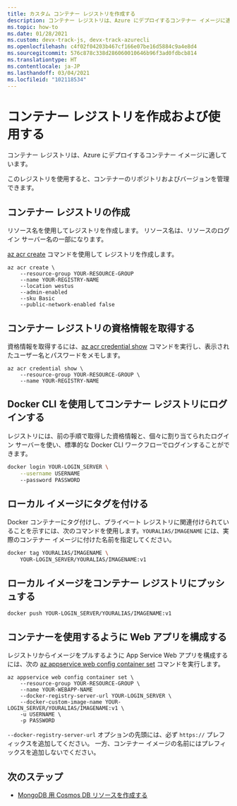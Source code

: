 ```yaml
---
title: カスタム コンテナー レジストリを作成する
description: コンテナー レジストリは、Azure にデプロイするコンテナー イメージに適しています。 このレジストリを使用すると、コンテナーのリポジトリおよびバージョンを管理できます。
ms.topic: how-to
ms.date: 01/28/2021
ms.custom: devx-track-js, devx-track-azurecli
ms.openlocfilehash: c4f02f04203b467cf166e07be16d5884c9a4e8d4
ms.sourcegitcommit: 576c878c338d286060010646b96f3ad0fdbcb814
ms.translationtype: HT
ms.contentlocale: ja-JP
ms.lasthandoff: 03/04/2021
ms.locfileid: "102118534"
---
```

# <a name="create-and-use-container-registry"></a>コンテナー レジストリを作成および使用する

コンテナー レジストリは、Azure にデプロイするコンテナー イメージに適しています。

このレジストリを使用すると、コンテナーのリポジトリおよびバージョンを管理できます。  

## <a name="create-a-container-registry"></a>コンテナー レジストリの作成

リソース名を使用してレジストリを作成します。 リソース名は、リソースのログイン サーバー名の一部になります。 

[az acr create](/cli/azure/acr#az_acr_create) コマンドを使用して レジストリを作成します。 

```azurecli
az acr create \
    --resource-group YOUR-RESOURCE-GROUP
    --name YOUR-REGISTRY-NAME 
    --location westus 
    --admin-enabled
    --sku Basic
    --public-network-enabled false
```

## <a name="get-container-registry-credentials"></a>コンテナー レジストリの資格情報を取得する

資格情報を取得するには、[az acr credential show](/cli/azure/acr/credential#az_acr_credential_show) コマンドを実行し、表示されたユーザー名とパスワードをメモします。

```azurecli
az acr credential show \
    --resource-group YOUR-RESOURCE-GROUP \
    --name YOUR-REGISTRY-NAME
```

## <a name="login-to-container-registry-with-docker-cli"></a>Docker CLI を使用してコンテナー レジストリにログインする

レジストリには、前の手順で取得した資格情報と、個々に割り当てられたログイン サーバーを使い、標準的な Docker CLI ワークフローでログインすることができます。

```bash
docker login YOUR-LOGIN_SERVER \
    --username USERNAME
    --password PASSWORD
```

## <a name="tag-your-local-image"></a>ローカル イメージにタグを付ける

Docker コンテナーにタグ付けし、プライベート レジストリに関連付けられていることを示すには、次のコマンドを使用します。`YOURALIAS/IMAGENAME` には、実際のコンテナー イメージに付けた名前を指定してください。

```bash
docker tag YOURALIAS/IMAGENAME \
    YOUR-LOGIN_SERVER/YOURALIAS/IMAGENAME:v1
```

## <a name="push-your-local-image-to-your-container-registry"></a>ローカル イメージをコンテナー レジストリにプッシュする

```bash
docker push YOUR-LOGIN_SERVER/YOURALIAS/IMAGENAME:v1
```

## <a name="configure-web-app-to-use-container"></a>コンテナーを使用するように Web アプリを構成する 

レジストリからイメージをプルするように App Service Web アプリを構成するには、次の [az appservice web config container set](/cli/azure/webapp/config/container#az_webapp_config_container_set) コマンドを実行します。

```azurecli
az appservice web config container set \
    --resource-group YOUR-RESOURCE-GROUP \
    --name YOUR-WEBAPP-NAME
    --docker-registry-server-url YOUR-LOGIN_SERVER \
    --docker-custom-image-name YOUR-LOGIN_SERVER/YOURALIAS/IMAGENAME:v1 \
    -u USERNAME \
    -p PASSWORD
```

`--docker-registry-server-url` オプションの先頭には、必ず `https://` プレフィックスを追加してください。 一方、コンテナー イメージの名前にはプレフィックスを追加しないでください。

## <a name="next-steps"></a>次のステップ

* [MongoDB 用 Cosmos DB リソースを作成する](create-mongodb-cosmosdb.md)
